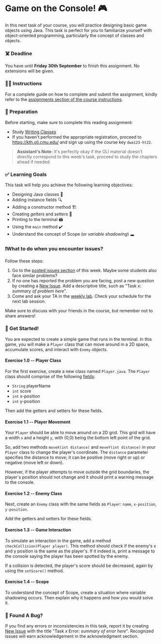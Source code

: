 # Game on the Console! 🎮

In this next task of your course, you will practice designing basic game objects using Java. This task is perfect for you to familiarize yourself with object-oriented programming, particularly the concept of classes and objects.

### ☠️ Deadline
You have until **Friday 30th September** to finish this assignment. No extensions will be given.

### 👩‍🏫 Instructions
For a complete guide on how to complete and submit the assignment, kindly refer to the [assignments section of the course instructions](https://gits-15.sys.kth.se/inda-22/course-instructions#assignments).

### 📝 Preparation
Before starting, make sure to complete this reading assignment:

- Study [Writing Classes](https://kth.oli.cmu.edu/jcourse/webui/syllabus/module.do?context=f5e5a808ac1f088812f2a8ce315bac60)
- If you haven't performed the appropriate registration, proceed to https://kth.oli.cmu.edu/ and sign up using the course key `dwa123-ht22`.

> **Assistant's Note:** It's perfectly okay if the OLI material doesn't directly correspond to this week's task, proceed to study the chapters ahead if needed.

### ✅ Learning Goals

This task will help you achieve the following learning objectives:

* Designing Java classes 📐
* Adding instance fields 🔍
* Adding a constructor method 🏗️
* Creating *getters* and *setters* 🔄
* Printing to the terminal 🖨️
* Using the `main` method ✔️
* Understand the concept of Scope (or *variable shadowing*)  🕳️

### ❗What to do when you encounter issues?

Follow these steps:

1. Go to the [posted issues section](https://gits-15.sys.kth.se/inda-22/help/issues) of this week. Maybe some students also face similar problems?
2. If no one has reported the problem you are facing, post a new question by creating a [New Issue](https://gits-15.sys.kth.se/inda-22/help/issues/new). Add a descriptive title, such as "Task *x*: *summary of problem here*".
3. Come and ask your TA in the [weekly lab](https://queue.csc.kth.se/Queue/INDA). Check your schedule for the next lab session.

Make sure to discuss with your friends in the course, but remember not to share answers!

### 🚀 Get Started!

You are expected to create a simple game that runs in the terminal. In this game, you will make a `Player` class that can move around in a 2D space, accumulate scores, and interact with `Enemy` objects.

#### Exercise 1.0 -- Player Class
For the first exercise, create a new class named `Player.java`. The `Player` class should comprise of the following [fields](https://docs.oracle.com/javase/tutorial/java/javaOO/variables.html):

- `String` playerName
- `int` score
- `int` x-position
- `int` y-position

Then add the getters and setters for these fields.

#### Exercise 1.1 -- Player Movement
Your `Player` should be able to move around on a 2D grid. This grid will have a width `x` and a height `y`, with (0,0) being the bottom left point of the grid.

So, add two methods `moveX(int distance)` and `moveY(int distance)` in your `Player` class to change the player's coordinate. The `distance` parameter specifies the distance to move; it can be positive (move right or up) or negative (move left or down).

However, if the player attempts to move outside the grid boundaries, the player`s position should not change and it should print a warning message to the console.

#### Exercise 1.2 -- Enemy Class
Next, create an `Enemy` class with the same fields as `Player`: `name`, `x-position`, `y-position`.

Add the getters and setters for these fields. 

#### Exercise 1.3 -- Game Interaction
To simulate an interaction in the game, add a method `checkCollision(Player player)`. This method should check if the enemy's x and y position is the same as the player's. If it indeed is, print a message to the console saying the player has been spotted by the enemy.

If a collision is detected, the player's score should be decreased, again by using the `setScore()` method.

#### Exercise 1.4 -- Scope
To understand the concept of Scope, create a situation where variable shadowing occurs. Then explain why it happens and how you would solve it.

### 🐞 Found A Bug?
If you find any errors or inconsistencies in this task, report it by creating [New Issue](https://gits-15.sys.kth.se/inda-22/help/issues/new) with the title "Task *x* Error: *summary of error here*". Recognized issues will earn acknowledgement in the acknowledgment section.